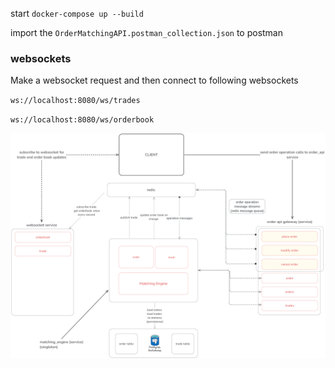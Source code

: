 start 
`docker-compose up --build`

import the `OrderMatchingAPI.postman_collection.json` to postman 

### websockets
Make a websocket request and then connect to following websockets

`ws://localhost:8080/ws/trades`

`ws://localhost:8080/ws/orderbook`

![system design](./DESIGN_ORDER_MATCHING_ENGINE.png)
